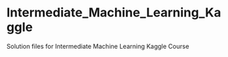 # Intermediate_Machine_Learning_Kaggle
Solution files for Intermediate Machine Learning Kaggle Course
